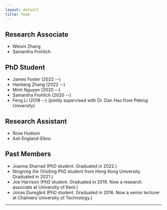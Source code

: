 ```yaml
---
layout: default
title: Team
---
```


## Research Associate
* Weixin Zhang 
* Samantha Frohlich 

## PhD Student

* James Foster (2022 --)
* Hanliang Zhang (2022 --)
* Minh Nguyen (2020 --)
* Samantha Frohlich (2020 --)
* Feng Li (2018 --) (jointly supervised with Dr. Dan Hao from Peking University) 

## Research Assistant
* Rose Hudson 
* Ash England-Elbro

## Past Members 

* Joanna Sharrad (PhD student. Graduated in 2022.)
* Ningning Xie (Visiting PhD student from Hong Kong University. Graduated in 2021.)
* Joe Harrison (PhD student. Graduated in 2019. Now a research associate at University of Kent.)
* Jonas Duregård (PhD student. Graduated in 2016. Now a senior lecturer at Chalmers University of Technology.)

---

